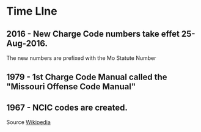 # Time LIne

## 2016 - New Charge Code numbers take effet 25-Aug-2016.
The new numbers are prefixed with the Mo Statute Number

## 1979 - 1st Charge Code Manual called the "Missouri Offense Code Manual"

## 1967 - NCIC codes are created.
Source [Wikipedia](https://en.wikipedia.org/wiki/National_Crime_Information_Center)

